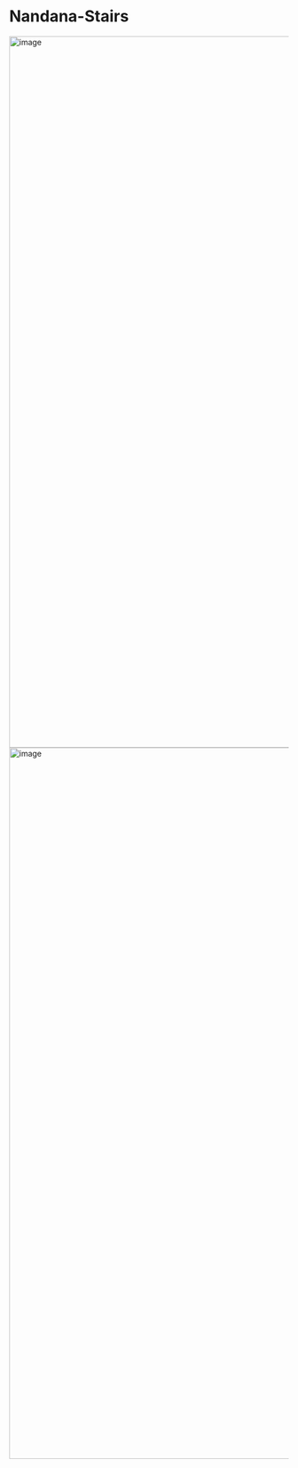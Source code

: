 # Nandana-Stairs

<img width="1280" alt="image" src="https://github.com/GOVINDFROMINDIA/Nandana-Stairs/assets/79012314/12e2cb92-36b5-43b0-920f-3c4ae8fadf49">

<img width="1280" alt="image" src="https://github.com/GOVINDFROMINDIA/Nandana-Stairs/assets/79012314/2f823702-f11a-491f-8016-42b755f1efc2">
